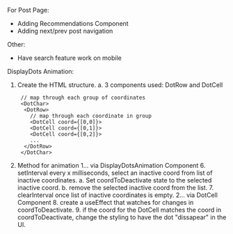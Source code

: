 For Post Page:

- Adding Recommendations Component
- Adding next/prev post navigation

Other:

- Have search feature work on mobile

DisplayDots Animation:

1.  Create the HTML structure.
    a. 3 components used: DotRow and DotCell

         // map through each group of coordinates
         <DotChar>
          <DotRow>
            // map through each coordinate in group
            <DotCell coord={[0,0]}>
            <DotCell coord={[0,1]}>
            <DotCell coord={[0,2]}>
            ...
          </DotRow>
         </DotChar>

2.  Method for animation
    1... via DisplayDotsAnimation Component 6. setInterval every x milliseconds, select an inactive coord from list of inactive coordinates.
    a. Set coordToDeactivate state to the selected inactive coord.
    b. remove the selected inactive coord from the list. 7. clearInterval once list of inactive coordinates is empty.
    2... via DotCell Component 8. create a useEffect that watches for changes in coordToDeactivate. 9. if the coord for the DotCell matches the coord in coordToDeactivate, change the styling to have the dot "dissapear" in the UI.
